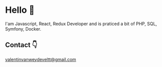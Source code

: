 # Hello :wave:    

I'am Javascript, React, Redux Developer and is praticed a bit of PHP, SQL, Symfony, Docker.  

## Contact  :point_down:

valentinvanweydeveltt@gmail.com
